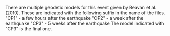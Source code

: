 There are multiple geodetic models for this event given by Beavan et al. (2010). 
These are indicated with the following suffix in the name of the files. 
"CP1" - a few hours after the earthquake
"CP2" - a week after the earthquake
"CP3" - 5 weeks after the earthquake
The model indicated with "CP3" is the final one.
